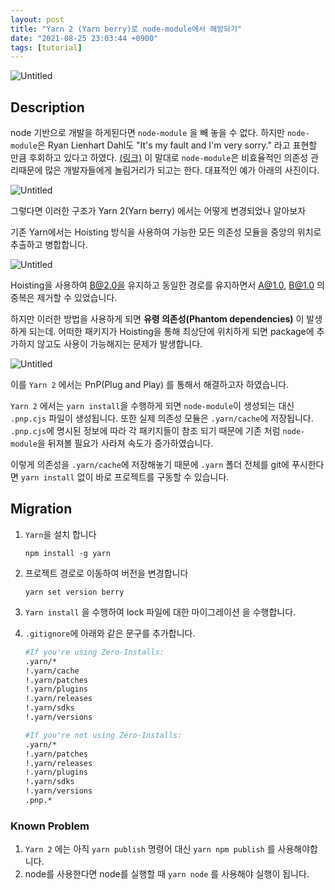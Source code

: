 ```yaml
---
layout: post
title: "Yarn 2 (Yarn berry)로 node-module에서 해방되기"
date: "2021-08-25 23:03:44 +0900"
tags: [tutorial]
---
```


![Untitled](https://i.imgur.com/816lUTi.png)

## Description

node 기반으로 개발을 하게된다면 `node-module` 을 빼 놓을 수 없다. 하지만 `node-module`은 Ryan Lienhart Dahl도 "It's my fault and I'm very sorry." 라고 표현할 만큼 후회하고 있다고 하였다. [(링크)](https://tinyclouds.org/jsconf2018.pdf) 이 말대로 `node-module`은 비효율적인 의존성 관리때문에 많은 개발자들에게 놀림거리가 되고는 한다. 대표적인 예가 아래의 사진이다. 

![Untitled](https://i.imgur.com/Saej47O.png)

그렇다면 이러한 구조가 Yarn 2(Yarn berry) 에서는 어떻게 변경되었나 알아보자

기존 Yarn에서는 Hoisting 방식을 사용하여 가능한 모든 의존성 모듈을 중앙의 위치로 추출하고 병합합니다.

![Untitled](https://i.imgur.com/jdDE8Ca.png)

Hoisting을 사용하여 B@2.0을 유지하고 동일한 경로를 유지하면서 A@1.0, B@1.0 의 중복은 제거할 수 있었습니다. 

하지만 이러한 방법을 사용하게 되면 **유령 의존성(Phantom dependencies)** 이 발생하게 되는데. 어떠한 패키지가 Hoisting을 통해 최상단에 위치하게 되면 package에 추가하지 않고도 사용이 가능해지는 문제가 발생합니다. 

![Untitled](https://i.imgur.com/JYU7kTc.png)

이를 `Yarn 2` 에서는 PnP(Plug and Play) 를 통해서 해결하고자 하였습니다. 

`Yarn 2` 에서는 `yarn install`을 수행하게 되면 `node-module`이 생성되는 대신 `.pnp.cjs` 파일이 생성됩니다. 또한 실제 의존성 모듈은 `.yarn/cache`에 저장됩니다. `.pnp.cjs`에 명시된 정보에 따라 각 패키지들이 참조 되기 때문에 기존 처럼 `node-module`을 뒤져볼 필요가 사라져 속도가 증가하였습니다.

이렇게 의존성을 `.yarn/cache`에 저장해놓기 때문에 `.yarn` 폴더 전체를 git에 푸시한다면 `yarn install` 없이 바로 프로젝트를 구동할 수 있습니다. 

## Migration

1. `Yarn`을 설치 합니다

    ```
    npm install -g yarn
    ```

2. 프로젝트 경로로 이동하여 버전을 변경합니다

    ```
    yarn set version berry
    ```

3. `Yarn install` 을 수행하여 lock 파일에 대한 마이그레이션 을 수행합니다.
4. `.gitignore`에 아래와 같은 문구를 추가합니다.

    ```bash
    #If you're using Zero-Installs:
    .yarn/*
    !.yarn/cache
    !.yarn/patches
    !.yarn/plugins
    !.yarn/releases
    !.yarn/sdks
    !.yarn/versions

    #If you're not using Zero-Installs:
    .yarn/*
    !.yarn/patches
    !.yarn/releases
    !.yarn/plugins
    !.yarn/sdks
    !.yarn/versions
    .pnp.*
    ```

### Known Problem

1. `Yarn 2` 에는 아직 `yarn publish` 명령어 대신 `yarn npm publish` 를 사용해야합니다.
2. node를 사용한다면 node를 실행할 때 `yarn node` 를 사용해야 실행이 됩니다.
